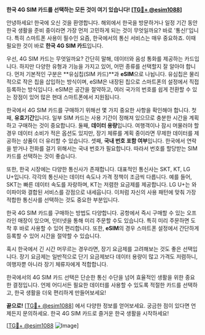 **한국 4G SIM 카드를 선택하는 모든 것이 여기 있습니다! [[TG💪+ @esim1088](https://t.me/s/esim1088)]**

안녕하세요! 한국에 오신 것을 환영합니다. 해외에서 한국을 방문하거나 일정 기간 동안 한국 생활을 준비 중이라면 가장 먼저 고민하게 되는 것이 무엇일까요? 바로 '통신!'입니다. 특히 스마트폰 사용이 필수인 요즘, 한국에서의 통신 서비스는 매우 중요하죠. 이때 필요한 것이 바로 **한국 4G SIM 카드**입니다.

우선, 4G SIM 카드는 무엇일까요? 간단히 말해, 데이터와 음성 통화를 제공하는 카드입니다. 하지만 다양한 유형과 기능을 가지고 있어, 어떤 종류를 선택할지 잘 알아야 합니다. 먼저 기본적인 구분은 **유심칩(SIM 카드)**과 **eSIM**으로 나뉩니다. 유심칩은 물리적으로 작은 칩을 삽입하는 방식이며, eSIM은 내장된 칩으로 스마트폰의 설정에서 직접 등록하는 방식입니다. eSIM은 공간을 절약하고, 여러 국가의 번호를 쉽게 전환할 수 있는 장점이 있어 많은 현대 스마트폰에서 지원됩니다.

한국에서 4G SIM 카드를 구매하기 위해선 몇 가지 중요한 사항을 확인해야 합니다. 첫째, **유효기간**입니다. 일부 SIM 카드는 사용 기간이 정해져 있으므로 충분한 시간을 계획하고 구매하는 것이 중요합니다. 둘째, **데이터 용량**입니다. 여행객이나 잠시 머물러야 할 경우 데이터 소비가 적은 옵션도 있지만, 장기 체류를 계획 중이라면 무제한 데이터를 제공하는 상품이 더 유리할 수 있습니다. 셋째, **국내 번호 포함 여부**입니다. 한국에서 연락을 받거나 전화를 걸기 위해서는 국내 번호가 필요합니다. 따라서 번호를 할당받는 SIM 카드를 선택하는 것이 좋습니다.

또한, 한국 시장에는 다양한 통신사가 존재합니다. 대표적인 통신사는 SKT, KT, LG U+입니다. 각각의 통신사는 데이터 속도나 가격 정책이 조금씩 다릅니다. 예를 들어, SKT는 빠른 데이터 속도를 자랑하며, KT는 저렴한 요금제를 제공합니다. LG U+는 와이파이와 결합된 서비스를 강점으로 내세웁니다. 이처럼 자신의 사용 패턴에 맞춰 가장 적합한 통신사를 선택하는 것도 중요한 부분입니다.

한국 4G SIM 카드를 구매하는 방법도 다양합니다. 공항에서 즉시 구매할 수 있는 오프라인 매장이 있으며, 인터넷을 통해 미리 주문할 수도 있습니다. 특히 미리 주문하면 도착 후 바로 사용할 수 있어 편리합니다. 또한, **eSIM**의 경우 스마트폰 설정에서 간단하게 등록할 수 있어 시간을 절약할 수 있습니다.

혹시 한국에서 긴 시간 머무르는 경우라면, 장기 요금제를 고려해보는 것도 좋은 선택입니다. 장기 요금제는 일반적으로 단기 요금제보다 데이터 용량이 많고 가격도 저렴하니, 여행자뿐 아니라 장기 체류자에게 적합합니다.

한국에서의 4G SIM 카드 선택은 단순한 통신 수단을 넘어 효율적인 생활을 위한 중요한 결정입니다. 언제 어디서든 필요한 데이터를 사용할 수 있도록 적절한 카드를 선택하고, 한국 생활을 더욱 편리하게 만들어보세요!

**끝으로!** [[TG💪+ @esim1088](https://t.me/s/esim1088)] 에서 다양한 정보를 얻어보세요. 궁금한 점이 있다면 언제든지 문의하세요. 한국 4G SIM 카드로 즐거운 한국 생활을 시작하세요! 

[[TG💪+ @esim1088](https://t.me/s/esim1088) ![Image](https://i.postimg.cc/Y0z9fWf4/image.png)]